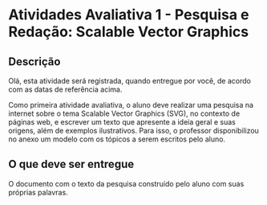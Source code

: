 # **Atividades Avaliativa 1 - Pesquisa e Redação: Scalable Vector Graphics**

## **Descrição**
Olá, esta atividade será registrada, quando entregue por você, de acordo com as datas de referência acima.

Como primeira atividade avaliativa, o aluno deve realizar uma pesquisa na internet sobre o tema Scalable Vector Graphics (SVG), no contexto de páginas web, e escrever um texto que apresente a ideia geral e suas origens, além de exemplos ilustrativos. Para isso, o professor disponibilizou no anexo um modelo com os tópicos a serem escritos pelo aluno.

## **O que deve ser entregue**
O documento com o texto da pesquisa construído pelo aluno com suas próprias palavras.
